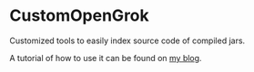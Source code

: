 CustomOpenGrok
==============

Customized tools to easily index source code of compiled jars.

A tutorial of how to use it can be found on [my blog](http://www.mathieusavy.com/year/06/16/decompile-and-index-source-code-with-open-grok/).